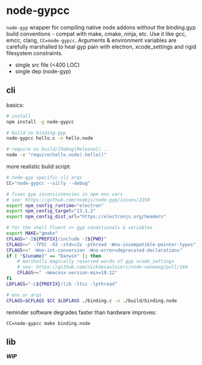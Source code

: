 # node-gypcc

`node-gyp` wrapper for compiling native node addons without the binding.gyp build conventions - compat with make, cmake, ninja, etc.  Use it like gcc, emcc, clang, `CC=node-gypcc`.  Arguments & environment variables are carefully marshalled to heal gyp pain with electron, xcode_settings and rigid filesystem constraints.

* single src file (<400 LOC)
* single dep (node-gyp)

## cli

basics:

```sh
# install
npm install -g node-gypcc

# build no binding.gyp
node-gypcc hello.c -o hello.node

# require no build/[Debug|Release}/...
node -e "require(hello.node).hello()"
```

more realistic build script:

```sh
# node-gyp specific cli args
CC="node-gypcc --silly --debug"

# fixes gyp inconsistencies in npm env vars
# see: https://github.com/nodejs/node-gyp/issues/2250
export npm_config_runtime="electron"
export npm_config_target="13.1.2"
export npm_config_dist_url="https://electronjs.org/headers"

# for the shell fluent >> gyp conditionals & variables
export MAKE="gmake"
CFLAGS="-I${PREFIX}/include -I${PWD}"
CFLAGS+=" -fPIC -O3 -std=c2x -pthread -Wno-incompatible-pointer-types"
CFLAGS+=" -Wno-int-conversion -Wno-error=deprecated-declarations"
if [ "$(uname)" == "Darwin" ]; then
    # marshalls magically reserved words of gyp xcode_settings
    # see: https://github.com/nickdesaulniers/node-nanomsg/pull/144
    CFLAGS+=" -mmacosx-version-min=10.12"
fi
LDFLAGS="-L${PREFIX}/lib -ltcc -lpthread"

# env or args
CFLAGS=$CFLAGS $CC $LDFLAGS ./binding.c -o ./build/binding.node
```

reminder software degrades faster than hardware improves:

```
CC=node-gypcc make binding.node
```

## lib

***WIP***